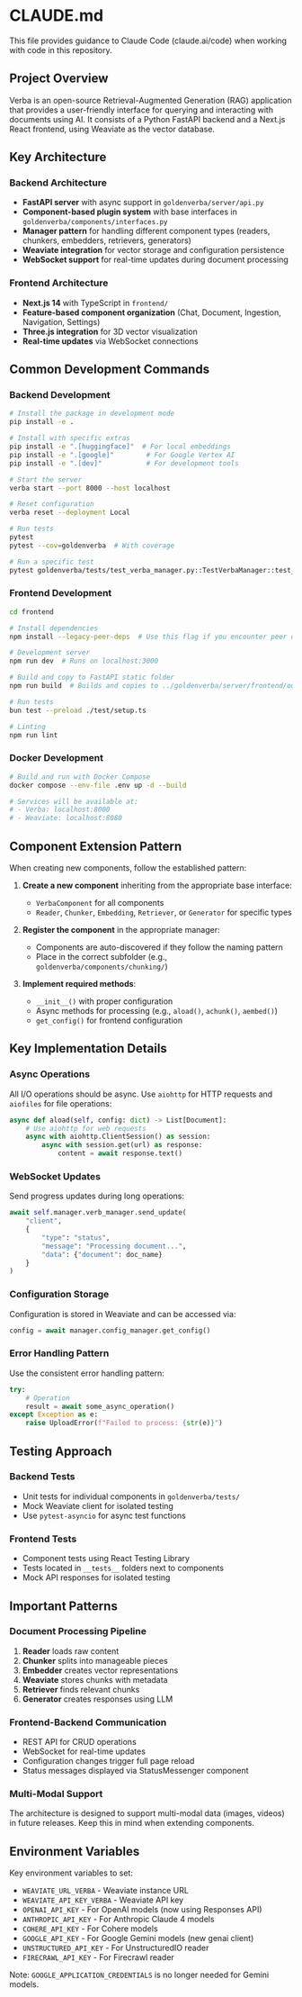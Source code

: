 # CLAUDE.md

This file provides guidance to Claude Code (claude.ai/code) when working with code in this repository.

## Project Overview

Verba is an open-source Retrieval-Augmented Generation (RAG) application that provides a user-friendly interface for querying and interacting with documents using AI. It consists of a Python FastAPI backend and a Next.js React frontend, using Weaviate as the vector database.

## Key Architecture

### Backend Architecture
- **FastAPI server** with async support in `goldenverba/server/api.py`
- **Component-based plugin system** with base interfaces in `goldenverba/components/interfaces.py`
- **Manager pattern** for handling different component types (readers, chunkers, embedders, retrievers, generators)
- **Weaviate integration** for vector storage and configuration persistence
- **WebSocket support** for real-time updates during document processing

### Frontend Architecture
- **Next.js 14** with TypeScript in `frontend/`
- **Feature-based component organization** (Chat, Document, Ingestion, Navigation, Settings)
- **Three.js integration** for 3D vector visualization
- **Real-time updates** via WebSocket connections

## Common Development Commands

### Backend Development
```bash
# Install the package in development mode
pip install -e .

# Install with specific extras
pip install -e ".[huggingface]"  # For local embeddings
pip install -e ".[google]"        # For Google Vertex AI
pip install -e ".[dev]"           # For development tools

# Start the server
verba start --port 8000 --host localhost

# Reset configuration
verba reset --deployment Local

# Run tests
pytest
pytest --cov=goldenverba  # With coverage

# Run a specific test
pytest goldenverba/tests/test_verba_manager.py::TestVerbaManager::test_initialization
```

### Frontend Development
```bash
cd frontend

# Install dependencies
npm install --legacy-peer-deps  # Use this flag if you encounter peer dependency issues

# Development server
npm run dev  # Runs on localhost:3000

# Build and copy to FastAPI static folder
npm run build  # Builds and copies to ../goldenverba/server/frontend/out/

# Run tests
bun test --preload ./test/setup.ts

# Linting
npm run lint
```

### Docker Development
```bash
# Build and run with Docker Compose
docker compose --env-file .env up -d --build

# Services will be available at:
# - Verba: localhost:8000
# - Weaviate: localhost:8080
```

## Component Extension Pattern

When creating new components, follow the established pattern:

1. **Create a new component** inheriting from the appropriate base interface:
   - `VerbaComponent` for all components
   - `Reader`, `Chunker`, `Embedding`, `Retriever`, or `Generator` for specific types

2. **Register the component** in the appropriate manager:
   - Components are auto-discovered if they follow the naming pattern
   - Place in the correct subfolder (e.g., `goldenverba/components/chunking/`)

3. **Implement required methods**:
   - `__init__()` with proper configuration
   - Async methods for processing (e.g., `aload()`, `achunk()`, `aembed()`)
   - `get_config()` for frontend configuration

## Key Implementation Details

### Async Operations
All I/O operations should be async. Use `aiohttp` for HTTP requests and `aiofiles` for file operations:

```python
async def aload(self, config: dict) -> List[Document]:
    # Use aiohttp for web requests
    async with aiohttp.ClientSession() as session:
        async with session.get(url) as response:
            content = await response.text()
```

### WebSocket Updates
Send progress updates during long operations:

```python
await self.manager.verb_manager.send_update(
    "client",
    {
        "type": "status",
        "message": "Processing document...",
        "data": {"document": doc_name}
    }
)
```

### Configuration Storage
Configuration is stored in Weaviate and can be accessed via:
```python
config = await manager.config_manager.get_config()
```

### Error Handling Pattern
Use the consistent error handling pattern:
```python
try:
    # Operation
    result = await some_async_operation()
except Exception as e:
    raise UploadError(f"Failed to process: {str(e)}")
```

## Testing Approach

### Backend Tests
- Unit tests for individual components in `goldenverba/tests/`
- Mock Weaviate client for isolated testing
- Use `pytest-asyncio` for async test functions

### Frontend Tests
- Component tests using React Testing Library
- Tests located in `__tests__` folders next to components
- Mock API responses for isolated testing

## Important Patterns

### Document Processing Pipeline
1. **Reader** loads raw content
2. **Chunker** splits into manageable pieces
3. **Embedder** creates vector representations
4. **Weaviate** stores chunks with metadata
5. **Retriever** finds relevant chunks
6. **Generator** creates responses using LLM

### Frontend-Backend Communication
- REST API for CRUD operations
- WebSocket for real-time updates
- Configuration changes trigger full page reload
- Status messages displayed via StatusMessenger component

### Multi-Modal Support
The architecture is designed to support multi-modal data (images, videos) in future releases. Keep this in mind when extending components.

## Environment Variables

Key environment variables to set:
- `WEAVIATE_URL_VERBA` - Weaviate instance URL
- `WEAVIATE_API_KEY_VERBA` - Weaviate API key
- `OPENAI_API_KEY` - For OpenAI models (now using Responses API)
- `ANTHROPIC_API_KEY` - For Anthropic Claude 4 models
- `COHERE_API_KEY` - For Cohere models
- `GOOGLE_API_KEY` - For Google Gemini models (new genai client)
- `UNSTRUCTURED_API_KEY` - For UnstructuredIO reader
- `FIRECRAWL_API_KEY` - For Firecrawl reader

Note: `GOOGLE_APPLICATION_CREDENTIALS` is no longer needed for Gemini models.